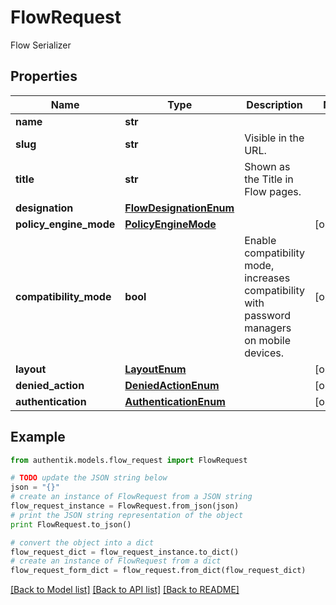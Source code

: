 # FlowRequest

Flow Serializer

## Properties
Name | Type | Description | Notes
------------ | ------------- | ------------- | -------------
**name** | **str** |  | 
**slug** | **str** | Visible in the URL. | 
**title** | **str** | Shown as the Title in Flow pages. | 
**designation** | [**FlowDesignationEnum**](FlowDesignationEnum.md) |  | 
**policy_engine_mode** | [**PolicyEngineMode**](PolicyEngineMode.md) |  | [optional] 
**compatibility_mode** | **bool** | Enable compatibility mode, increases compatibility with password managers on mobile devices. | [optional] 
**layout** | [**LayoutEnum**](LayoutEnum.md) |  | [optional] 
**denied_action** | [**DeniedActionEnum**](DeniedActionEnum.md) |  | [optional] 
**authentication** | [**AuthenticationEnum**](AuthenticationEnum.md) |  | [optional] 

## Example

```python
from authentik.models.flow_request import FlowRequest

# TODO update the JSON string below
json = "{}"
# create an instance of FlowRequest from a JSON string
flow_request_instance = FlowRequest.from_json(json)
# print the JSON string representation of the object
print FlowRequest.to_json()

# convert the object into a dict
flow_request_dict = flow_request_instance.to_dict()
# create an instance of FlowRequest from a dict
flow_request_form_dict = flow_request.from_dict(flow_request_dict)
```
[[Back to Model list]](../README.md#documentation-for-models) [[Back to API list]](../README.md#documentation-for-api-endpoints) [[Back to README]](../README.md)


